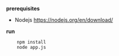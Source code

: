 **prerequisites**
* Nodejs https://nodejs.org/en/download/

**run**
```
    npm install
    node app.js
```
